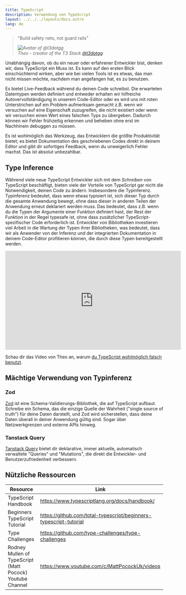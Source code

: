 ```yaml
---
title: TypeScript
description: Verwendung von TypeScript
layout: ../../../layouts/docs.astro
lang: de
---
```


<blockquote className="w-full relative border-l-4 italic bg-t3-purple-200 dark:text-t3-purple-50 text-zinc-900 dark:bg-t3-purple-300/20 p-2 rounded-md text-sm my-3 border-neutral-500 quote">
  <div className="relative w-fit flex items-center justify-center p-1">
    <p className="mb-4 text-lg">
      <span aria-hidden="true">&quot;</span>Build safety nets, not guard rails<span aria-hidden="true">&quot;</span>
    </p>
  </div>
  <cite className="flex items-center justify-end pr-4 pb-2">
    <img
      alt="Avatar of @t3dotgg"
      className="w-12 mr-4 rounded-full bg-neutral-500"
      src="/images/theo_300x300.webp"
    />
    <div className="flex flex-col items-start not-italic">
      <span className=" text-sm font-semibold">Theo - creator of the T3 Stack</span>
      <a
        href="https://twitter.com/t3dotgg"
        target="_blank"
        rel="noopener noreferrer"
        className="text-sm"
      >
        @t3dotgg
      </a>
    </div>
  </cite>
</blockquote>

Unabhängig davon, ob du ein neuer oder erfahrener Entwickler bist, denken wir, dass TypeScript ein Muss ist. Es kann auf den ersten Blick einschüchternd wirken, aber wie bei vielen Tools ist es etwas, das man nicht missen möchte, nachdem man angefangen hat, es zu benutzen.

Es bietet Live-Feedback während du deinen Code schreibst. Die erwarteten Datentypen werden definiert und entweder erhalten wir hilfreiche Autovervollständigung in unserem Code-Editor oder es wird uns mit roten Unterstrichen auf ein Problem aufmerksam gemacht z.B. wenn wir versuchen auf eine Eigenschaft zuzugreifen, die nicht existiert oder wenn wir versuchen einen Wert eines falschen Typs zu übergeben. Dadurch können wir Fehler frühzeitig erkennen und beheben ohne erst im Nachhinein debuggen zu müssen.

Es ist wohlmöglich das Werkzeug, das Entwicklern die größte Produktivität bietet; es bietet Dokumentation des geschriebenen Codes direkt in deinem Editor und gibt dir sofortiges Feedback, wenn du unweigerlich Fehler machst. Das ist absolut unbezahlbar.

## Type Inference

Während viele neue TypeScript Entwickler sich mit dem _Schreiben_ von TypeScript beschäftigt, bieten viele der Vorteile von TypeScript gar nicht die Notwendigkeit, deinen Code zu ändern. Insbesondere die Typinferenz. Typinferenz bedeutet, dass wenn etwas typisiert ist, sich dieser Typ durch die gesamte Anwendung bewegt, ohne dass dieser in anderen Teilen der Anwendung erneut deklariert werden muss. Das bedeutet, dass z.B. wenn du die Typen der Argumente einer Funktion definiert hast, der Rest der Funktion in der Regel typesafe ist, ohne dass zusätzlicher TypeScript-spezifischer Code erforderlich ist. Entwickler von Bibliotheken investieren viel Arbeit in die Wartung der Typen ihrer Bibliotheken, was bedeutet, dass wir als Anwender von der Inferenz und der integrierten Dokumentation in deinem Code-Editor profitieren können, die durch diese Typen bereitgestellt werden.

<div class="embed">
<iframe width="560" height="315" src="https://www.youtube.com/embed/RmGHnYUqQ4k" title="You might be using Typescript wrong" frameborder="0" allow="accelerometer; autoplay; clipboard-write; encrypted-media; gyroscope; picture-in-picture" allowfullscreen></iframe>
</div>

Schau dir das Video von Theo an, warum [du TypeScript wohlmöglich falsch benutzt](https://www.youtube.com/watch?v=RmGHnYUqQ4k).

## Mächtige Verwendung von Typinferenz

### Zod

[Zod](https://github.com/colinhacks/zod) ist eine Schema-Validierungs-Bibliothek, die auf TypeScript aufbaut. Schreibe ein Schema, das die einzige Quelle der Wahrheit ("single source of truth") für deine Daten darstellt, und Zod wird sicherstellen, dass deine Daten überall in deiner Anwendung gültig sind. Sogar über Netzwerkgrenzen und externe APIs hinweg.

### Tanstack Query

[Tanstack Query](https://tanstack.com/query/v4/) bietet dir deklarative, immer aktuelle, automatisch verwaltete "Queries" und "Mutations", die direkt die Entwickler- und Benutzerzufriedenheit verbessern.

## Nützliche Ressourcen

| Resource                                                  | Link                                                              |
| --------------------------------------------------------- | ----------------------------------------------------------------- |
| TypeScript Handbook                                       | https://www.typescriptlang.org/docs/handbook/                     |
| Beginners TypeScript Tutorial                             | https://github.com/total-typescript/beginners-typescript-tutorial |
| Type Challenges                                           | https://github.com/type-challenges/type-challenges                |
| Rodney Mullen of TypeScript (Matt Pocock) Youtube Channel | https://www.youtube.com/c/MattPocockUk/videos                     |
